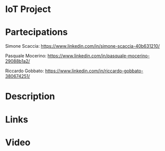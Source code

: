# IoT Project

# Partecipations
Simone Scaccia: https://www.linkedin.com/in/simone-scaccia-40b631210/

Pasquale Mocerino: https://www.linkedin.com/in/pasquale-mocerino-29088b1a2/

Riccardo Gobbato: https://www.linkedin.com/in/riccardo-gobbato-380674251/

# Description
# Links
# Video
